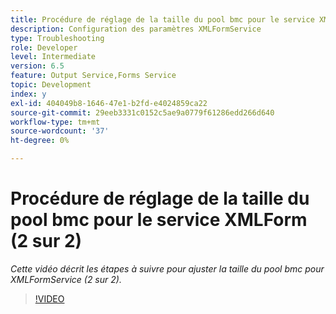 ```yaml
---
title: Procédure de réglage de la taille du pool bmc pour le service XMLForm (2 sur 2)
description: Configuration des paramètres XMLFormService
type: Troubleshooting
role: Developer
level: Intermediate
version: 6.5
feature: Output Service,Forms Service
topic: Development
index: y
exl-id: 404049b8-1646-47e1-b2fd-e4024859ca22
source-git-commit: 29eeb3331c0152c5ae9a0779f61286edd266d640
workflow-type: tm+mt
source-wordcount: '37'
ht-degree: 0%

---
```



# Procédure de réglage de la taille du pool bmc pour le service XMLForm (2 sur 2)

*Cette vidéo décrit les étapes à suivre pour ajuster la taille du pool bmc pour XMLFormService (2 sur 2).*

>[!VIDEO](https://video.tv.adobe.com/v/335553?quality=9&learn=on)

